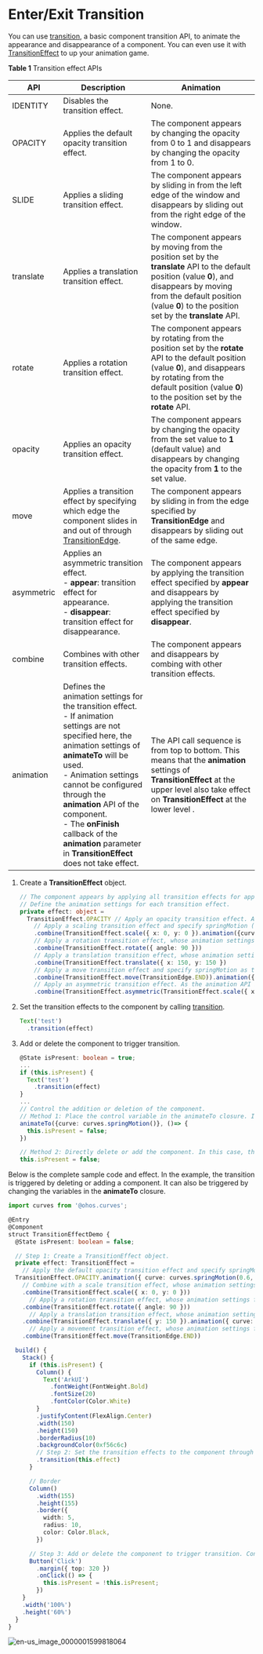 # Enter/Exit Transition


You can use [transition](../reference/arkui-ts/ts-transition-animation-component.md), a basic component transition API, to animate the appearance and disappearance of a component. You can even use it with [TransitionEffect](../reference/arkui-ts/ts-transition-animation-component.md#transitioneffect10) to up your animation game.


  **Table 1** Transition effect APIs

| API| Description| Animation|
| -------- | -------- | -------- |
| IDENTITY | Disables the transition effect.| None.|
| OPACITY | Applies the default opacity transition effect.| The component appears by changing the opacity from 0 to 1 and disappears by changing the opacity from 1 to 0.|
| SLIDE | Applies a sliding transition effect.| The component appears by sliding in from the left edge of the window and disappears by sliding out from the right edge of the window.|
| translate | Applies a translation transition effect.| The component appears by moving from the position set by the **translate** API to the default position (value **0**), and disappears by moving from the default position (value **0**) to the position set by the **translate** API.|
| rotate | Applies a rotation transition effect.| The component appears by rotating from the position set by the **rotate** API to the default position (value **0**), and disappears by rotating from the default position (value **0**) to the position set by the **rotate** API.|
| opacity | Applies an opacity transition effect.| The component appears by changing the opacity from the set value to **1** (default value) and disappears by changing the opacity from **1** to the set value.|
| move | Applies a transition effect by specifying which edge the component slides in and out of through [TransitionEdge](../reference/arkui-ts/ts-appendix-enums.md#transitionedge10).| The component appears by sliding in from the edge specified by **TransitionEdge** and disappears by sliding out of the same edge.|
| asymmetric | Applies an asymmetric transition effect.<br>- **appear**: transition effect for appearance.<br>- **disappear**: transition effect for disappearance.| The component appears by applying the transition effect specified by **appear** and disappears by applying the transition effect specified by **disappear**.|
| combine | Combines with other transition effects.| The component appears and disappears by combing with other transition effects.|
| animation | Defines the animation settings for the transition effect.<br>- If animation settings are not specified here, the animation settings of **animateTo** will be used.<br>- Animation settings cannot be configured through the **animation** API of the component.<br>- The **onFinish** callback of the **animation** parameter in **TransitionEffect** does not take effect.| The API call sequence is from top to bottom. This means that the **animation** settings of **TransitionEffect** at the upper level also take effect on **TransitionEffect** at the lower level .|


1. Create a **TransitionEffect** object.
  
   ```ts
   // The component appears by applying all transition effects for appearance and disappears by applying all transition effects for disappearance.
   // Define the animation settings for each transition effect.
   private effect: object =
     TransitionEffect.OPACITY // Apply an opacity transition effect. As the animation API is not called here, the animation settings of animateTo are used.
       // Apply a scaling transition effect and specify springMotion (0.6, 1.2) as the curve.
       .combine(TransitionEffect.scale({ x: 0, y: 0 }).animation({curve: curves.springMotion(0.6, 1.2) }))
       // Apply a rotation transition effect, whose animation settings follow TransitionEffect above, that is, springMotion (0.6, 1.2).
       .combine(TransitionEffect.rotate({ angle: 90 }))
       // Apply a translation transition effect, whose animation settings follow TransitionEffect above, that is, springMotion (0.6, 1.2).
       .combine(TransitionEffect.translate({ x: 150, y: 150 })
       // Apply a move transition effect and specify springMotion as the curve.
       .combine(TransitionEffect.move(TransitionEdge.END)).animation({curve: curves.springMotion()}))
       // Apply an asymmetric transition effect. As the animation API is not called here, the animation settings follow TransitionEffect above, that is, springMotion.
       .combine(TransitionEffect.asymmetric(TransitionEffect.scale({ x: 0, y: 0 }), TransitionEffect.rotate({angle: 90})));
   ```

2. Set the transition effects to the component by calling [transition](../reference/arkui-ts/ts-transition-animation-component.md).
  
   ```ts
   Text('test')
     .transition(effect)
   ```

3. Add or delete the component to trigger transition.
  
   ```ts
   @State isPresent: boolean = true;
   ...
   if (this.isPresent) {
     Text('test')
       .transition(effect)
   }
   ...
   // Control the addition or deletion of the component.
   // Method 1: Place the control variable in the animateTo closure. In this case, the transition effect for which the animation API is not call will follow the animation settings of animateTo.
   animateTo({curve: curves.springMotion()}, ()=> {
     this.isPresent = false;
   })
   
   // Method 2: Directly delete or add the component. In this case, the transition effects follow the animation settings specified by animation.
   this.isPresent = false;
   ```


 Below is the complete sample code and effect. In the example, the transition is triggered by deleting or adding a component. It can also be triggered by changing the variables in the **animateTo** closure.

```ts
import curves from '@ohos.curves';

@Entry
@Component
struct TransitionEffectDemo {
  @State isPresent: boolean = false;

  // Step 1: Create a TransitionEffect object.
  private effect: TransitionEffect =
    // Apply the default opacity transition effect and specify springMotion (0.6, 0.8) as the curve.
  TransitionEffect.OPACITY.animation({ curve: curves.springMotion(0.6, 0.8) })
    // Combine with a scale transition effect, whose animation settings follow TransitionEffect above, that is, springMotion(0.6, 0.8).
    .combine(TransitionEffect.scale({ x: 0, y: 0 }))
      // Apply a rotation transition effect, whose animation settings follow TransitionEffect above, that is, springMotion(0.6, 0.8).
    .combine(TransitionEffect.rotate({ angle: 90 }))
      // Apply a translation transition effect, whose animation settings are specified by animation, which is springMotion().
    .combine(TransitionEffect.translate({ y: 150 }).animation({ curve: curves.springMotion() }))
      // Apply a movement transition effect, whose animation settings follow TransitionEffect above, that is, springMotion().
    .combine(TransitionEffect.move(TransitionEdge.END))

  build() {
    Stack() {
      if (this.isPresent) {
        Column() {
          Text('ArkUI')
            .fontWeight(FontWeight.Bold)
            .fontSize(20)
            .fontColor(Color.White)
        }
        .justifyContent(FlexAlign.Center)
        .width(150)
        .height(150)
        .borderRadius(10)
        .backgroundColor(0xf56c6c)
        // Step 2: Set the transition effects to the component through the transition API.
        .transition(this.effect)
      }

      // Border
      Column()
        .width(155)
        .height(155)
        .border({
          width: 5,
          radius: 10,
          color: Color.Black,
        })

      // Step 3: Add or delete the component to trigger transition. Control the addition or deletion of the component.
      Button('Click')
        .margin({ top: 320 })
        .onClick(() => {
          this.isPresent = !this.isPresent;
        })
    }
    .width('100%')
    .height('60%')
  }
}
```



![en-us_image_0000001599818064](figures/en-us_image_0000001599818064.gif)
